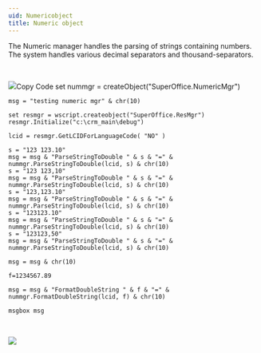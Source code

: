 ```yaml
---
uid: Numericobject
title: Numeric object
---
```



The Numeric manager handles the parsing of strings containing numbers. The system handles various decimal separators and thousand-separators.

 

<span class="hs-onlineonly"><span class="copyCode" onclick="copyCode(this)" tabindex="0" onkeypress="CopyCode_CheckKey(this)" onmouseover="changeCopyCodeIcon(this,true)" onfocusin="changeCopyCodeIcon(this,true)" onmouseout="changeCopyCodeIcon(this,false)" onfocusout="changeCopyCodeIcon(this,false)"><img src="images/copycode.gif" class="copyCodeImage" />Copy Code</span></span>
    set nummgr = createObject("SuperOffice.NumericMgr")

    msg = "testing numeric mgr" & chr(10)

    set resmgr = wscript.createobject("SuperOffice.ResMgr")
    resmgr.Initialize("c:\crm_main\debug")

    lcid = resmgr.GetLCIDForLanguageCode( "NO" )

    s = "123 123.10"
    msg = msg & "ParseStringToDouble " & s & "=" & nummgr.ParseStringToDouble(lcid, s) & chr(10)
    s = "123 123,10"
    msg = msg & "ParseStringToDouble " & s & "=" & nummgr.ParseStringToDouble(lcid, s) & chr(10)
    s = "123,123.10"
    msg = msg & "ParseStringToDouble " & s & "=" & nummgr.ParseStringToDouble(lcid, s) & chr(10)
    s = "123123.10"
    msg = msg & "ParseStringToDouble " & s & "=" & nummgr.ParseStringToDouble(lcid, s) & chr(10)
    s = "123123,50"
    msg = msg & "ParseStringToDouble " & s & "=" & nummgr.ParseStringToDouble(lcid, s) & chr(10)

    msg = msg & chr(10)

    f=1234567.89

    msg = msg & "FormatDoubleString " & f & "=" & nummgr.FormatDoubleString(lcid, f) & chr(10)

    msgbox msg

 

![](../images/NumericMgr.png)
